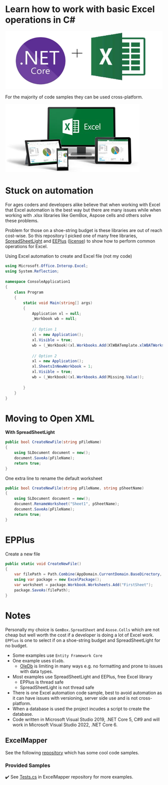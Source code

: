 # Learn how to work with basic Excel operations in C#

![Title](assets/Title.png)

For the majority of code samples they can be used cross-platform.

![Title1](assets/Title1.png)

# Stuck on automation

For ages coders and developers alike believe that when working with Excel that Excel automation is the best way but there are many issues while when working with .xlsx libraries like GemBox, Aspose cells and others solve these problems. 

Problem for those on a shoe-string budget is these libraries are out of reach cost-wise. So this repository I picked one of many free libraries, [SpreadSheetLight](https://spreadsheetlight.com/) and [EEPlus](https://www.epplussoftware.com/en) ([license](https://www.epplussoftware.com/en/Home/LgplToPolyform)) to show how to perform common operations for Excel.

Using Excel automation to create and Excel file (not my code)

```csharp
using Microsoft.Office.Interop.Excel;
using System.Reflection;

namespace ConsoleApplication1
{
    class Program
    {
        static void Main(string[] args)
        {
            Application xl = null;
            _Workbook wb = null;

            // Option 1
            xl = new Application();
            xl.Visible = true;
            wb = (_Workbook)(xl.Workbooks.Add(XlWBATemplate.xlWBATWorksheet));

            // Option 2
            xl = new Application();
            xl.SheetsInNewWorkbook = 1;
            xl.Visible = true;
            wb = (_Workbook)(xl.Workbooks.Add(Missing.Value));

        }
    }
}
```

# Moving to Open XML

**With SpreadSheetLight**

```csharp
public bool CreateNewFile(string pFileName)
{
    using SLDocument document = new();
    document.SaveAs(pFileName);
    return true;
}
```

One extra line to rename the default worksheet

```csharp
public bool CreateNewFile(string pFileName, string pSheetName)
{
    using SLDocument document = new();
    document.RenameWorksheet("Sheet1", pSheetName);
    document.SaveAs(pFileName);
    return true;
}
```

# EPPlus

Create a new file

```csharp
public static void CreateNewFile()
{
    var filePath = Path.Combine(AppDomain.CurrentDomain.BaseDirectory, _excelBaseFolder, "NewFile.xlsx");
    using var package = new ExcelPackage();
    var worksheet = package.Workbook.Worksheets.Add("FirstSheet");
    package.SaveAs(filePath);
}
```


# Notes

Personally my choice is `GemBox.SpreadSheet` and `Asose.Cells` which are not cheap but well worth the cost if a developer is doing a lot of Excel work. `EPPlus` is one to select if on a shoe-string budget and SpreadSheetLight for no budget.

- Some examples use `Entity Framework Core`
- One example uses `OleDb`.
  - [OleDb](https://docs.microsoft.com/en-us/office/vba/api/excel.oledbconnection) is limiting in many ways e.g. no formatting and prone to issues with data types.
- Most examples use SpreadSheetLight and EEPlus, free Excel library
  - EPPlus is thread safe
  - SpreadSheetLight is not thread safe
- There is one Excel automation code sample, best to avoid automation as it can have issues with versioning, server side use and is not cross-platform.
- When a database is used the project incudes a script to create the database.
- Code written in Microsoft Visual Studio 2019, .NET Core 5, C#9 and will work in Microsoft Visual Studio 2022, .NET Core 6.

## ExcelMapper

See the following [repository](https://github.com/karenpayneoregon/ExcelMapperSamples) which has some cool code samples.

### Provided Samples

:heavy_check_mark: See [Tests.cs](https://github.com/mganss/ExcelMapper/blob/master/ExcelMapper.Tests/Tests.cs#L3118) in ExcelMapper repository for more examples.